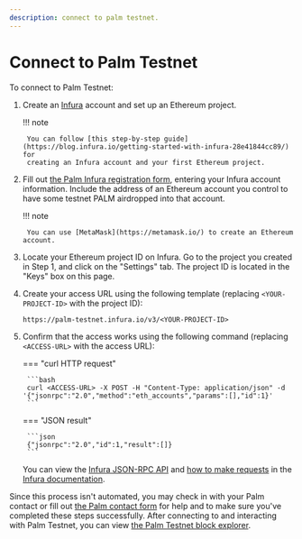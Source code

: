 ```yaml
---
description: connect to palm testnet.
---
```


# Connect to Palm Testnet

To connect to Palm Testnet:

1. Create an [Infura](https://infura.io/) account and set up an Ethereum project.

    !!! note

        You can follow [this step-by-step guide](https://blog.infura.io/getting-started-with-infura-28e41844cc89/) for
        creating an Infura account and your first Ethereum project.

2. Fill out [the Palm Infura registration form](https://docs.google.com/forms/d/e/1FAIpQLSetkTsotYiiGdMjNkJEUgUyRlWliIQ7O8YGHbrzJyfnCYnBfA/viewform),
   entering your Infura account information.
   Include the address of an Ethereum account you control to have some testnet PALM airdropped into that account.

    !!! note

        You can use [MetaMask](https://metamask.io/) to create an Ethereum account.

3. Locate your Ethereum project ID on Infura.
   Go to the project you created in Step 1, and click on the "Settings" tab.
   The project ID is located in the "Keys" box on this page.

4. Create your access URL using the following template (replacing `<YOUR-PROJECT-ID>` with the project ID):

    ```url
    https://palm-testnet.infura.io/v3/<YOUR-PROJECT-ID>
    ```

5. Confirm that the access works using the following command (replacing `<ACCESS-URL>` with the access URL):

    === "curl HTTP request"

        ```bash
        curl <ACCESS-URL> -X POST -H "Content-Type: application/json" -d '{"jsonrpc":"2.0","method":"eth_accounts","params":[],"id":1}'
        ```

    === "JSON result"

        ```json
        {"jsonrpc":"2.0","id":1,"result":[]}
        ```

    You can view the [Infura JSON-RPC API](https://infura.io/docs/ethereum#tag/JSON-RPC-Methods) and
    [how to make requests](https://infura.io/docs/ethereum#section/Make-Requests) in the
    [Infura documentation](https://infura.io/docs/ethereum).

Since this process isn't automated, you may check in with your Palm contact or fill out
[the Palm contact form](https://share.hsforms.com/1_sBreu7XTMWZtH9n1xTP3g2urwb) for help and to make sure you've
completed these steps successfully.
After connecting to and interacting with Palm Testnet, you can view [the Palm Testnet block explorer](https://explorer.palm-uat.xyz/).

